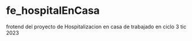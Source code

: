 # fe_hospitalEnCasa
frotend del proyecto de Hospitalizacion en casa de trabajado en ciclo 3 tic 2023
